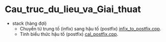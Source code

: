 # Cau_truc_du_lieu_va_Giai_thuat
- stack (hàng đợi)
  - Chuyển từ trung tố (infix) sang hậu tố (postfix) [infix_to_postfix.cpp](https://github.com/phamxuansang241/Cau_truc_du_lieu_va_Giai_thuat/blob/main/infix_to_postfix.cpp).
  - Tính biểu thức hậu tố (postfix) [cal_postfix.cpp](https://github.com/phamxuansang241/Cau_truc_du_lieu_va_Giai_thuat/blob/main/cal_postfix.cpp).
